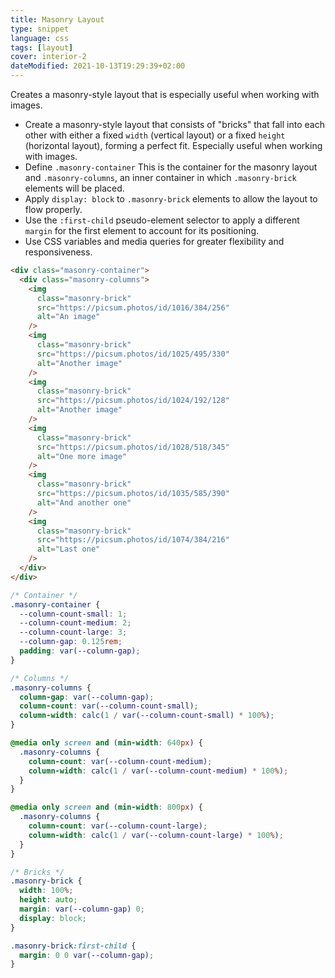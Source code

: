 ```yaml
---
title: Masonry Layout
type: snippet
language: css
tags: [layout]
cover: interior-2
dateModified: 2021-10-13T19:29:39+02:00
---
```


Creates a masonry-style layout that is especially useful when working with images.

- Create a masonry-style layout that consists of "bricks" that fall into each other with either a fixed `width` (vertical layout) or a fixed `height` (horizontal layout), forming a perfect fit. Especially useful when working with images.
- Define `.masonry-container` This is the container for the masonry layout and `.masonry-columns`, an inner container in which `.masonry-brick` elements will be placed.
- Apply `display: block` to `.masonry-brick` elements to allow the layout to flow properly.
- Use the `:first-child` pseudo-element selector to apply a different `margin` for the first element to account for its positioning.
- Use CSS variables and media queries for greater flexibility and responsiveness.

```html
<div class="masonry-container">
  <div class="masonry-columns">
    <img
      class="masonry-brick"
      src="https://picsum.photos/id/1016/384/256"
      alt="An image"
    />
    <img
      class="masonry-brick"
      src="https://picsum.photos/id/1025/495/330"
      alt="Another image"
    />
    <img
      class="masonry-brick"
      src="https://picsum.photos/id/1024/192/128"
      alt="Another image"
    />
    <img
      class="masonry-brick"
      src="https://picsum.photos/id/1028/518/345"
      alt="One more image"
    />
    <img
      class="masonry-brick"
      src="https://picsum.photos/id/1035/585/390"
      alt="And another one"
    />
    <img
      class="masonry-brick"
      src="https://picsum.photos/id/1074/384/216"
      alt="Last one"
    />
  </div>
</div>
```

```css
/* Container */
.masonry-container {
  --column-count-small: 1;
  --column-count-medium: 2;
  --column-count-large: 3;
  --column-gap: 0.125rem;
  padding: var(--column-gap);
}

/* Columns */
.masonry-columns {
  column-gap: var(--column-gap);
  column-count: var(--column-count-small);
  column-width: calc(1 / var(--column-count-small) * 100%);
}

@media only screen and (min-width: 640px) {
  .masonry-columns {
    column-count: var(--column-count-medium);
    column-width: calc(1 / var(--column-count-medium) * 100%);
  }
}

@media only screen and (min-width: 800px) {
  .masonry-columns {
    column-count: var(--column-count-large);
    column-width: calc(1 / var(--column-count-large) * 100%);
  }
}

/* Bricks */
.masonry-brick {
  width: 100%;
  height: auto;
  margin: var(--column-gap) 0;
  display: block;
}

.masonry-brick:first-child {
  margin: 0 0 var(--column-gap);
}
```
